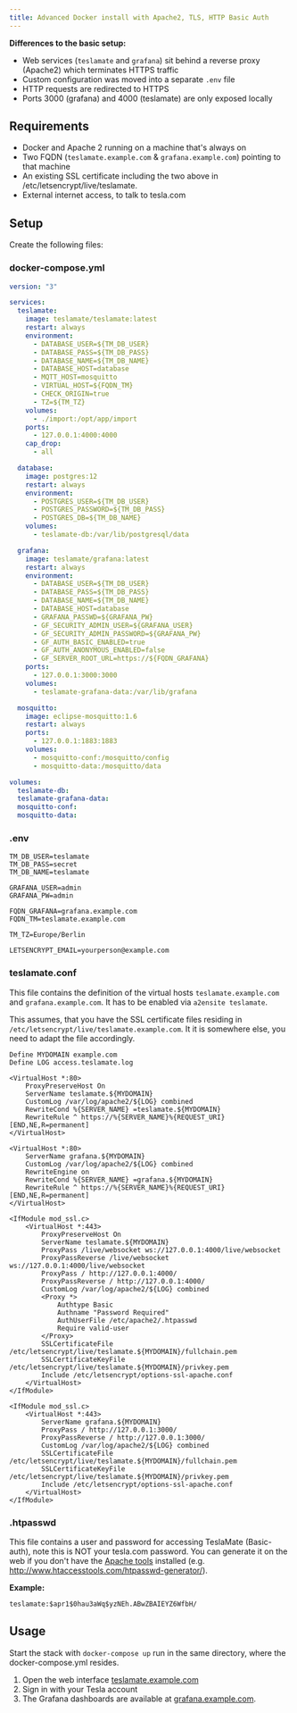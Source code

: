 ```yaml
---
title: Advanced Docker install with Apache2, TLS, HTTP Basic Auth
---
```


**Differences to the basic setup:**

- Web services (`teslamate` and `grafana`) sit behind a reverse proxy (Apache2) which terminates HTTPS traffic
- Custom configuration was moved into a separate `.env` file
- HTTP requests are redirected to HTTPS
- Ports 3000 (grafana) and 4000 (teslamate) are only exposed locally

## Requirements

- Docker and Apache 2 running on a machine that's always on
- Two FQDN (`teslamate.example.com` & `grafana.example.com`) pointing to that machine
- An existing SSL certificate including the two above in /etc/letsencrypt/live/teslamate.<your domain>
- External internet access, to talk to tesla.com

## Setup

Create the following files:

### docker-compose.yml

```yml title="docker-compose.yml"
version: "3"

services:
  teslamate:
    image: teslamate/teslamate:latest
    restart: always
    environment:
      - DATABASE_USER=${TM_DB_USER}
      - DATABASE_PASS=${TM_DB_PASS}
      - DATABASE_NAME=${TM_DB_NAME}
      - DATABASE_HOST=database
      - MQTT_HOST=mosquitto
      - VIRTUAL_HOST=${FQDN_TM}
      - CHECK_ORIGIN=true
      - TZ=${TM_TZ}
    volumes:
      - ./import:/opt/app/import
    ports:
      - 127.0.0.1:4000:4000
    cap_drop:
      - all

  database:
    image: postgres:12
    restart: always
    environment:
      - POSTGRES_USER=${TM_DB_USER}
      - POSTGRES_PASSWORD=${TM_DB_PASS}
      - POSTGRES_DB=${TM_DB_NAME}
    volumes:
      - teslamate-db:/var/lib/postgresql/data

  grafana:
    image: teslamate/grafana:latest
    restart: always
    environment:
      - DATABASE_USER=${TM_DB_USER}
      - DATABASE_PASS=${TM_DB_PASS}
      - DATABASE_NAME=${TM_DB_NAME}
      - DATABASE_HOST=database
      - GRAFANA_PASSWD=${GRAFANA_PW}
      - GF_SECURITY_ADMIN_USER=${GRAFANA_USER}
      - GF_SECURITY_ADMIN_PASSWORD=${GRAFANA_PW}
      - GF_AUTH_BASIC_ENABLED=true
      - GF_AUTH_ANONYMOUS_ENABLED=false
      - GF_SERVER_ROOT_URL=https://${FQDN_GRAFANA}
    ports:
      - 127.0.0.1:3000:3000
    volumes:
      - teslamate-grafana-data:/var/lib/grafana

  mosquitto:
    image: eclipse-mosquitto:1.6
    restart: always
    ports:
      - 127.0.0.1:1883:1883
    volumes:
      - mosquitto-conf:/mosquitto/config
      - mosquitto-data:/mosquitto/data

volumes:
  teslamate-db:
  teslamate-grafana-data:
  mosquitto-conf:
  mosquitto-data:
```

### .env

```plaintext title=".env"
TM_DB_USER=teslamate
TM_DB_PASS=secret
TM_DB_NAME=teslamate

GRAFANA_USER=admin
GRAFANA_PW=admin

FQDN_GRAFANA=grafana.example.com
FQDN_TM=teslamate.example.com

TM_TZ=Europe/Berlin

LETSENCRYPT_EMAIL=yourperson@example.com
```

### teslamate.conf

This file contains the definition of the virtual hosts `teslamate.example.com` and `grafana.example.com`. It has to be enabled via `a2ensite teslamate`.

This assumes, that you have the SSL certificate files residing in `/etc/letsencrypt/live/teslamate.example.com`. It it is somewhere else, you need to adapt the file accordingly.

```apacheconf title="/etc/apache2/sites-available/teslamate.conf"
Define MYDOMAIN example.com
Define LOG access.teslamate.log

<VirtualHost *:80>
    ProxyPreserveHost On
    ServerName teslamate.${MYDOMAIN}
    CustomLog /var/log/apache2/${LOG} combined
    RewriteCond %{SERVER_NAME} =teslamate.${MYDOMAIN}
    RewriteRule ^ https://%{SERVER_NAME}%{REQUEST_URI} [END,NE,R=permanent]
</VirtualHost>

<VirtualHost *:80>
    ServerName grafana.${MYDOMAIN}
    CustomLog /var/log/apache2/${LOG} combined
    RewriteEngine on
    RewriteCond %{SERVER_NAME} =grafana.${MYDOMAIN}
    RewriteRule ^ https://%{SERVER_NAME}%{REQUEST_URI} [END,NE,R=permanent]
</VirtualHost>

<IfModule mod_ssl.c>
    <VirtualHost *:443>
        ProxyPreserveHost On
        ServerName teslamate.${MYDOMAIN}
        ProxyPass /live/websocket ws://127.0.0.1:4000/live/websocket
        ProxyPassReverse /live/websocket ws://127.0.0.1:4000/live/websocket
        ProxyPass / http://127.0.0.1:4000/
        ProxyPassReverse / http://127.0.0.1:4000/
        CustomLog /var/log/apache2/${LOG} combined
        <Proxy *>
            Authtype Basic
            Authname "Password Required"
            AuthUserFile /etc/apache2/.htpasswd
            Require valid-user
        </Proxy>
        SSLCertificateFile /etc/letsencrypt/live/teslamate.${MYDOMAIN}/fullchain.pem
        SSLCertificateKeyFile /etc/letsencrypt/live/teslamate.${MYDOMAIN}/privkey.pem
        Include /etc/letsencrypt/options-ssl-apache.conf
    </VirtualHost>
</IfModule>

<IfModule mod_ssl.c>
    <VirtualHost *:443>
        ServerName grafana.${MYDOMAIN}
        ProxyPass / http://127.0.0.1:3000/
        ProxyPassReverse / http://127.0.0.1:3000/
        CustomLog /var/log/apache2/${LOG} combined
        SSLCertificateFile /etc/letsencrypt/live/teslamate.${MYDOMAIN}/fullchain.pem
        SSLCertificateKeyFile /etc/letsencrypt/live/teslamate.${MYDOMAIN}/privkey.pem
        Include /etc/letsencrypt/options-ssl-apache.conf
    </VirtualHost>
</IfModule>
```

### .htpasswd

This file contains a user and password for accessing TeslaMate (Basic-auth), note this is NOT your tesla.com password. You can generate it on the web if you don't have the [Apache tools](https://www.cyberciti.biz/faq/create-update-user-authentication-files/) installed (e.g. http://www.htaccesstools.com/htpasswd-generator/).

**Example:**

```apacheconf title="/etc/apache2/.htpasswd"
teslamate:$apr1$0hau3aWq$yzNEh.ABwZBAIEYZ6WfbH/
```

## Usage

Start the stack with `docker-compose up` run in the same directory, where the docker-compose.yml resides.

1. Open the web interface [teslamate.example.com](https://teslamate.example.com)
2. Sign in with your Tesla account
3. The Grafana dashboards are available at [grafana.example.com](https://grafana.example.com).
